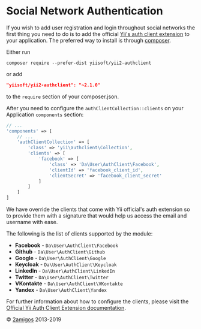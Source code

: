 Social Network Authentication
=============================

If you wish to add user registration and login throughout social networks the first thing you need to do is to add the 
official [Yii's auth client extension](https://github.com/yiisoft/yii2-authclient) to your application. The preferred 
way to install is through [composer](http://getcomposer.org/download/).

Either run

```
composer require --prefer-dist yiisoft/yii2-authclient
```

or add

```json
"yiisoft/yii2-authclient": "~2.1.0"
```

to the `require` section of your composer.json.

After you need to configure the `authClientCollection::clients` on your Application `components` section: 

```php 
// ... 
'components' => [
    // ...
    'authClientCollection' => [
        'class' => 'yii\authclient\Collection',
        'clients' => [
            'facebook' => [
                'class' => 'Da\User\AuthClient\Facebook',
                'clientId' => 'facebook_client_id',
                'clientSecret' => 'facebook_client_secret'
            ]
        ]
    ]
]
```

We have override the clients that come with Yii official's auth extension so to provide them with a signature that 
would help us access the email and username with ease. 

The following is the list of clients supported by the module: 

- **Facebook** - `Da\User\AuthClient\Facebook`
- **Github** - `Da\User\AuthClient\Github`
- **Google** - `Da\User\AuthClient\Google`
- **Keycloak** - `Da\User\AuthClient\Keycloak`
- **LinkedIn** - `Da\User\AuthClient\LinkedIn`
- **Twitter** - `Da\User\AuthClient\Twitter`
- **VKontakte** - `Da\User\AuthClient\VKontakte`
- **Yandex** - `Da\User\AuthClient\Yandex`

For further information about how to configure the clients, please visit the 
[Official Yii Auth Client Extension documentation](https://github.com/yiisoft/yii2-authclient/blob/master/docs/guide/installation.md).


© [2amigos](http://www.2amigos.us/) 2013-2019
